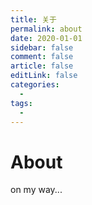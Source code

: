 ```yaml
---
title: 关于
permalink: about
date: 2020-01-01
sidebar: false
comment: false
article: false
editLink: false
categories: 
  - 
tags: 
  - 
---
```


# About
on my way...
<!-- <About title="about me" /> -->

<br/>

<Timeline text="Timeline"/>

<anniversary deadline="2019-12-30 15:30:00"/>